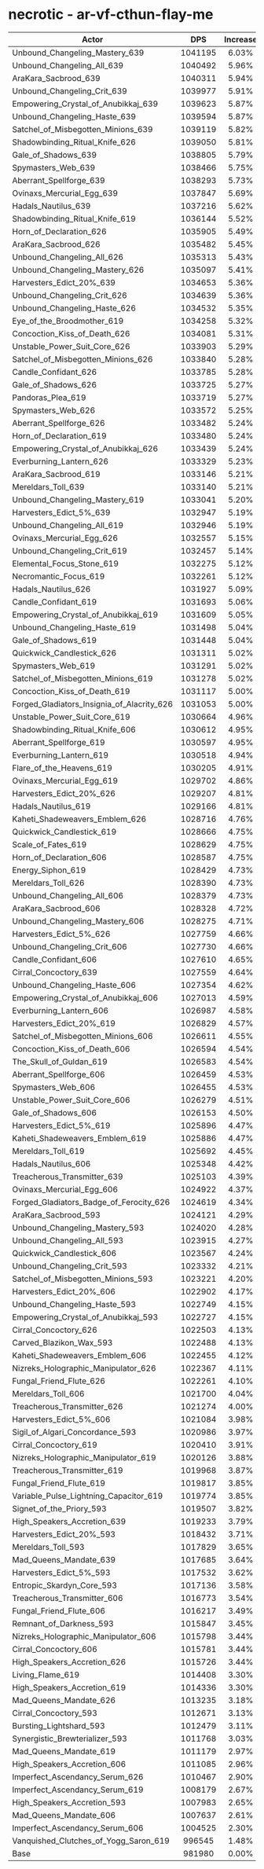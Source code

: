 # necrotic - ar-vf-cthun-flay-me
| Actor | DPS | Increase |
|---|:---:|:---:|
|Unbound_Changeling_Mastery_639|1041195|6.03%|
|Unbound_Changeling_All_639|1040492|5.96%|
|AraKara_Sacbrood_639|1040311|5.94%|
|Unbound_Changeling_Crit_639|1039977|5.91%|
|Empowering_Crystal_of_Anubikkaj_639|1039623|5.87%|
|Unbound_Changeling_Haste_639|1039594|5.87%|
|Satchel_of_Misbegotten_Minions_639|1039119|5.82%|
|Shadowbinding_Ritual_Knife_626|1039050|5.81%|
|Gale_of_Shadows_639|1038805|5.79%|
|Spymasters_Web_639|1038466|5.75%|
|Aberrant_Spellforge_639|1038293|5.73%|
|Ovinaxs_Mercurial_Egg_639|1037847|5.69%|
|Hadals_Nautilus_639|1037216|5.62%|
|Shadowbinding_Ritual_Knife_619|1036144|5.52%|
|Horn_of_Declaration_626|1035905|5.49%|
|AraKara_Sacbrood_626|1035482|5.45%|
|Unbound_Changeling_All_626|1035313|5.43%|
|Unbound_Changeling_Mastery_626|1035097|5.41%|
|Harvesters_Edict_20%_639|1034653|5.36%|
|Unbound_Changeling_Crit_626|1034639|5.36%|
|Unbound_Changeling_Haste_626|1034532|5.35%|
|Eye_of_the_Broodmother_619|1034258|5.32%|
|Concoction_Kiss_of_Death_626|1034081|5.31%|
|Unstable_Power_Suit_Core_626|1033903|5.29%|
|Satchel_of_Misbegotten_Minions_626|1033840|5.28%|
|Candle_Confidant_626|1033785|5.28%|
|Gale_of_Shadows_626|1033725|5.27%|
|Pandoras_Plea_619|1033719|5.27%|
|Spymasters_Web_626|1033572|5.25%|
|Aberrant_Spellforge_626|1033482|5.24%|
|Horn_of_Declaration_619|1033480|5.24%|
|Empowering_Crystal_of_Anubikkaj_626|1033439|5.24%|
|Everburning_Lantern_626|1033329|5.23%|
|AraKara_Sacbrood_619|1033146|5.21%|
|Mereldars_Toll_639|1033140|5.21%|
|Unbound_Changeling_Mastery_619|1033041|5.20%|
|Harvesters_Edict_5%_639|1032947|5.19%|
|Unbound_Changeling_All_619|1032946|5.19%|
|Ovinaxs_Mercurial_Egg_626|1032557|5.15%|
|Unbound_Changeling_Crit_619|1032457|5.14%|
|Elemental_Focus_Stone_619|1032275|5.12%|
|Necromantic_Focus_619|1032261|5.12%|
|Hadals_Nautilus_626|1031927|5.09%|
|Candle_Confidant_619|1031693|5.06%|
|Empowering_Crystal_of_Anubikkaj_619|1031609|5.05%|
|Unbound_Changeling_Haste_619|1031498|5.04%|
|Gale_of_Shadows_619|1031448|5.04%|
|Quickwick_Candlestick_626|1031311|5.02%|
|Spymasters_Web_619|1031291|5.02%|
|Satchel_of_Misbegotten_Minions_619|1031278|5.02%|
|Concoction_Kiss_of_Death_619|1031117|5.00%|
|Forged_Gladiators_Insignia_of_Alacrity_626|1031053|5.00%|
|Unstable_Power_Suit_Core_619|1030664|4.96%|
|Shadowbinding_Ritual_Knife_606|1030612|4.95%|
|Aberrant_Spellforge_619|1030597|4.95%|
|Everburning_Lantern_619|1030518|4.94%|
|Flare_of_the_Heavens_619|1030205|4.91%|
|Ovinaxs_Mercurial_Egg_619|1029702|4.86%|
|Harvesters_Edict_20%_626|1029207|4.81%|
|Hadals_Nautilus_619|1029166|4.81%|
|Kaheti_Shadeweavers_Emblem_626|1028716|4.76%|
|Quickwick_Candlestick_619|1028666|4.75%|
|Scale_of_Fates_619|1028629|4.75%|
|Horn_of_Declaration_606|1028587|4.75%|
|Energy_Siphon_619|1028429|4.73%|
|Mereldars_Toll_626|1028390|4.73%|
|Unbound_Changeling_All_606|1028379|4.73%|
|AraKara_Sacbrood_606|1028328|4.72%|
|Unbound_Changeling_Mastery_606|1028275|4.71%|
|Harvesters_Edict_5%_626|1027759|4.66%|
|Unbound_Changeling_Crit_606|1027730|4.66%|
|Candle_Confidant_606|1027610|4.65%|
|Cirral_Concoctory_639|1027559|4.64%|
|Unbound_Changeling_Haste_606|1027354|4.62%|
|Empowering_Crystal_of_Anubikkaj_606|1027013|4.59%|
|Everburning_Lantern_606|1026987|4.58%|
|Harvesters_Edict_20%_619|1026829|4.57%|
|Satchel_of_Misbegotten_Minions_606|1026611|4.55%|
|Concoction_Kiss_of_Death_606|1026594|4.54%|
|The_Skull_of_Guldan_619|1026583|4.54%|
|Aberrant_Spellforge_606|1026459|4.53%|
|Spymasters_Web_606|1026455|4.53%|
|Unstable_Power_Suit_Core_606|1026279|4.51%|
|Gale_of_Shadows_606|1026153|4.50%|
|Harvesters_Edict_5%_619|1025896|4.47%|
|Kaheti_Shadeweavers_Emblem_619|1025886|4.47%|
|Mereldars_Toll_619|1025692|4.45%|
|Hadals_Nautilus_606|1025348|4.42%|
|Treacherous_Transmitter_639|1025103|4.39%|
|Ovinaxs_Mercurial_Egg_606|1024922|4.37%|
|Forged_Gladiators_Badge_of_Ferocity_626|1024619|4.34%|
|AraKara_Sacbrood_593|1024121|4.29%|
|Unbound_Changeling_Mastery_593|1024020|4.28%|
|Unbound_Changeling_All_593|1023915|4.27%|
|Quickwick_Candlestick_606|1023567|4.24%|
|Unbound_Changeling_Crit_593|1023332|4.21%|
|Satchel_of_Misbegotten_Minions_593|1023221|4.20%|
|Harvesters_Edict_20%_606|1022902|4.17%|
|Unbound_Changeling_Haste_593|1022749|4.15%|
|Empowering_Crystal_of_Anubikkaj_593|1022727|4.15%|
|Cirral_Concoctory_626|1022503|4.13%|
|Carved_Blazikon_Wax_593|1022488|4.13%|
|Kaheti_Shadeweavers_Emblem_606|1022455|4.12%|
|Nizreks_Holographic_Manipulator_626|1022367|4.11%|
|Fungal_Friend_Flute_626|1022261|4.10%|
|Mereldars_Toll_606|1021700|4.04%|
|Treacherous_Transmitter_626|1021274|4.00%|
|Harvesters_Edict_5%_606|1021084|3.98%|
|Sigil_of_Algari_Concordance_593|1020986|3.97%|
|Cirral_Concoctory_619|1020410|3.91%|
|Nizreks_Holographic_Manipulator_619|1020126|3.88%|
|Treacherous_Transmitter_619|1019968|3.87%|
|Fungal_Friend_Flute_619|1019817|3.85%|
|Variable_Pulse_Lightning_Capacitor_619|1019774|3.85%|
|Signet_of_the_Priory_593|1019507|3.82%|
|High_Speakers_Accretion_639|1019233|3.79%|
|Harvesters_Edict_20%_593|1018432|3.71%|
|Mereldars_Toll_593|1017829|3.65%|
|Mad_Queens_Mandate_639|1017685|3.64%|
|Harvesters_Edict_5%_593|1017532|3.62%|
|Entropic_Skardyn_Core_593|1017136|3.58%|
|Treacherous_Transmitter_606|1016773|3.54%|
|Fungal_Friend_Flute_606|1016217|3.49%|
|Remnant_of_Darkness_593|1015847|3.45%|
|Nizreks_Holographic_Manipulator_606|1015798|3.44%|
|Cirral_Concoctory_606|1015781|3.44%|
|High_Speakers_Accretion_626|1015726|3.44%|
|Living_Flame_619|1014408|3.30%|
|High_Speakers_Accretion_619|1014336|3.30%|
|Mad_Queens_Mandate_626|1013235|3.18%|
|Cirral_Concoctory_593|1012671|3.13%|
|Bursting_Lightshard_593|1012479|3.11%|
|Synergistic_Brewterializer_593|1011768|3.03%|
|Mad_Queens_Mandate_619|1011179|2.97%|
|High_Speakers_Accretion_606|1011085|2.96%|
|Imperfect_Ascendancy_Serum_626|1010467|2.90%|
|Imperfect_Ascendancy_Serum_619|1008179|2.67%|
|High_Speakers_Accretion_593|1007983|2.65%|
|Mad_Queens_Mandate_606|1007637|2.61%|
|Imperfect_Ascendancy_Serum_606|1004525|2.30%|
|Vanquished_Clutches_of_Yogg_Saron_619|996545|1.48%|
|Base|981980|0.00%|
